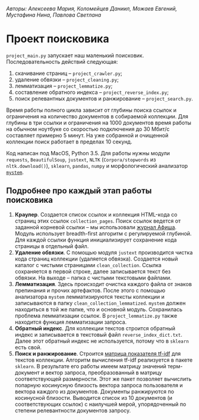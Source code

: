 *Авторы: Алексеева Мария, Коломейцев Даниил, Можаев Евгений, Мустафина Нина, Павлова Светлана*

# Проект поисковика

`project_main.py` запускает наш маленький поисковик. Последовательность действий следующая:
1. скачивание страниц – `project_crawler.py`;
2. удаление обвязки – `project_cleaning.py`;
3. лемматизация – `project_lemmatize.py`;
4. составление обратного индекса – `project_reverse_index.py`;
5. поиск релевантных документов и ранжирование – `project_search.py`.

Время работы полного цикла зависит от глубины поиска ссылок и ограничения на количество документов в собираемой коллекции. Для глубины в три ссылки и ограничения на 1000 документов время работы на обычном ноутбуке со скоростью подключения до 30 Мбит/с составляет примерно 5 минут. На уже собранной и очищенной коллекции поиск работает в пределах 10 секунд.

Код написан под MacOS, Python 3.5. Для работы нужны модули `requests`, `BeautifulSoup`, `justext`, `NLTK` (`Corpora/stopwords` из `nltk.download()`), `sklearn`, `pandas`, `numpy` и морфологический анализатор [`mystem`](https://tech.yandex.ru/mystem/).

## Подробнее про каждый этап работы поисковика
1. **Краулер**. Создается список ссылок и коллекция HTML-кода со страниц этих ссылок `collection_pages`. Поиск ссылок ведется от заданной корневой ссылки – мы использовали [журнал Афиша](http://www.afisha.ru/). Модуль использует breadth-first алгоритм с регулируемой глубиной. Для каждой ссылки функция инициализирует сохранение кода страницы в отдельный файл.
2. **Удаление обвязки**. C помощью модуля `justext` производится чистка кода страниц коллекции (удаляется обвязка). Создается новый каталог с чистыми страницами `clean_collection`. Ссылка сохраняется в первой строке, далее записывается текст без обвязки. На выходе – папка с чистыми текстовыми файлами.
3. **Лемматизация**. Здесь происходит очистка каждого файла от знаков препинания и прочих артефактов. После этого с помощью анализатора `mystem` лемматизируются тексты коллекции и записываются в папку `clean_collection_lemmatized`. `mystem` должен находиться в той же папке, что и основной модуль. Сохранилась проблема лемматизации ссылок. В `project_lemmatize.py` также находится функция лемматизации запроса.
4. **Обратный индекс**. Для коллекции текстов строится обратный индекс и записывается в текстовый файл `reverse_index_dict.txt`. Далее этот обратный индекс не используется, потому что в `sklearn` есть свой.
5. **Поиск и ранжирование**. Строится [матрица показателя tf-idf](http://scikit-learn.org/stable/modules/generated/sklearn.feature_extraction.text.TfidfVectorizer.html) для текстов коллекции. Алгоритм вычисления tf-idf реализуется в пакете `sklearn`. В результате его работы имеем матрицу значений терм-документ и вектор запроса, преобразованный в матрицу соответствующей размерности. Этот же пакет позволяет вычислить попарную косинусную близость вектора запроса пользователя и вектора каждого из документов. Документы ранжируются по косинусной близости. Выводится список из 10 документов (и соответствующих ссылок) с наилучшей мерой, упорядоченный по степени релевантности документов запросу.